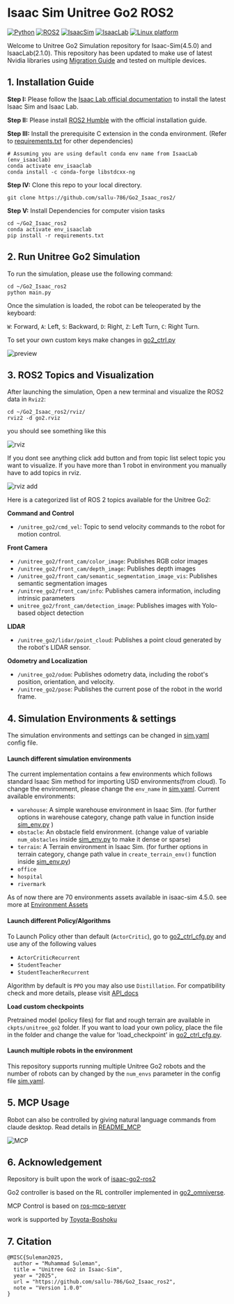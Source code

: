 #  Isaac Sim Unitree Go2 ROS2
[![Python](https://img.shields.io/badge/python-3.10-blue.svg)](https://docs.python.org/3/whatsnew/3.10.html)
[![ROS2](https://img.shields.io/badge/ROS2-Humble-orange.svg)](https://docs.ros.org/en/humble/index.html)
[![IsaacSim](https://img.shields.io/badge/IsaacSim-4.5.0-red.svg)](https://docs.isaacsim.omniverse.nvidia.com/4.5.0/index.html)
[![IsaacLab](https://img.shields.io/badge/IsaacLab-2.1.0-purple.svg)](https://isaac-sim.github.io/IsaacLab/main/index.html)
[![Linux platform](https://img.shields.io/badge/platform-Ubuntu--22.04-green.svg)](https://releases.ubuntu.com/22.04/)

Welcome to Unitree Go2 Simulation repository for Isaac-Sim(4.5.0) and IsaacLab(2.1.0). This repository has been updated to make use of latest Nvidia libraries using [Migration Guide](https://isaac-sim.github.io/IsaacLab/main/source/migration/migrating_from_orbit.html) and tested on multiple devices. 


## 1. Installation Guide
**Step I:** Please follow the [Isaac Lab official documentation](https://isaac-sim.github.io/IsaacLab/main/source/setup/installation/index.html) to install the latest Isaac Sim and Isaac Lab.

**Step II:** Please install [ROS2 Humble](https://docs.ros.org/en/humble/index.html) with the official installation guide.

**Step III:** Install the prerequisite C extension in the conda environment. (Refer to [requirements.txt](<requirements.txt>)  for other dependencies)
```
# Assuming you are using default conda env name from IsaacLab (env_isaaclab)
conda activate env_isaaclab     
conda install -c conda-forge libstdcxx-ng
```

**Step IV:** Clone this repo to your local directory.
```
git clone https://github.com/sallu-786/Go2_Isaac_ros2/
```

**Step V:** Install Dependencies for computer vision tasks
```
cd ~/Go2_Isaac_ros2
conda activate env_isaaclab  
pip install -r requirements.txt
```

## 2. Run Unitree Go2 Simulation 
To run the simulation, please use the following command:
```
cd ~/Go2_Isaac_ros2
python main.py
```
Once the simulation is loaded, the robot can be teleoperated by the keyboard:

```W```: Forward, ```A```: Left, ```S```: Backward, ```D```: Right, ```Z```: Left Turn, ```C```: Right Turn.

To set your own custom keys make changes in [go2_ctrl.py](<go2/go2_ctrl.py>) 


![preview](<media/preview.png>)

## 3. ROS2 Topics and Visualization
After launching the simulation, Open a new terminal and visualize the ROS2 data in ```Rviz2```:
```
cd ~/Go2_Isaac_ros2/rviz/
rviz2 -d go2.rviz
```

you should see something like this


![rviz](<media/rviz.png>)


If you dont see anything click add button and from topic list select topic you want to visualize. If you have more than 1 robot in environment you manually have to add topics in rviz.


![rviz add](<media/rviz_add.png>)

Here is a categorized list of ROS 2 topics available for the Unitree Go2:

**Command and Control**  
- `/unitree_go2/cmd_vel`:  Topic to send velocity commands to the robot for motion control.

**Front Camera**  
- `/unitree_go2/front_cam/color_image`: Publishes RGB color images
- `/unitree_go2/front_cam/depth_image`: Publishes depth images
- `/unitree_go2/front_cam/semantic_segmentation_image_vis`: Publishes semantic segmentation images 
- `/unitree_go2/front_cam/info`: Publishes camera information, including intrinsic parameters
- `unitree_go2/front_cam/detection_image`: Publishes images with Yolo-based object detection 

**LIDAR**  
- `/unitree_go2/lidar/point_cloud`:  Publishes a point cloud generated by the robot's LIDAR sensor.

**Odometry and Localization**  
- `/unitree_go2/odom`:  Publishes odometry data, including the robot's position, orientation, and velocity.
- `/unitree_go2/pose`:  Publishes the current pose of the robot in the world frame.


## 4. Simulation Environments & settings
The simulation environments and settings can be changed in [sim.yaml](<cfg/sim.yaml>) config file. 

#### Launch different simulation environments
The current implementation contains a few environments which follows standard Isaac Sim method for importing USD environments(from cloud). To change the environment, please change the ```env_name``` in  [sim.yaml](<cfg/sim.yaml>). Current available environments:
- ```warehouse```: A simple warehouse environment in Isaac Sim. (for further options in warehouse category, change path value in function inside  [sim_env.py](<env/sim_env.py>) )
- ```obstacle```: An obstacle field environment.  (change value of variable ```num_obstacles``` inside [sim_env.py](<env/sim_env.py>) to make it dense or sparse)
- ```terrain```: A Terrain environment in Isaac Sim. (for further options in terrain category, change path value in ```create_terrain_env()``` function inside  [sim_env.py](<env/sim_env.py>))
- ```office```
- ```hospital```
- ```rivermark```

As of now there are 70 environments assets available in isaac-sim 4.5.0. see more at [Environment Assets](https://docs.isaacsim.omniverse.nvidia.com/4.5.0/assets/usd_assets_environments.html)
  
#### Launch different Policy/Algorithms 
To Launch Policy other than default (```ActorCritic```), go to [go2_ctrl_cfg.py](<go2/go2_ctrl_cfg.py>) and use any of the following values 
  - ```ActorCriticRecurrent```
  - ```StudentTeacher```
  - ```StudentTeacherRecurrent```

Algorithm by default is ```PPO``` you may also use ```Distillation```. For compatibility check and more details, please visit [API_docs](https://isaac-sim.github.io/IsaacLab/main/source/api/lab_rl/isaaclab_rl.html)

**Load custom checkpoints**

Pretrained model (policy files) for flat and rough terrain are available in ```ckpts/unitree_go2``` folder. If you want to load your own policy, place the file in the folder and change the value for 'load_checkpoint' in [go2_ctrl_cfg.py](<go2/go2_ctrl_cfg.py>).

#### Launch multiple robots in the environment
This repository supports running multiple Unitree Go2 robots and the number of robots can by changed by the ```num_envs``` parameter in the config file [sim.yaml](<cfg/sim.yaml>).

## 5. MCP Usage
Robot can also be controlled by giving natural language commands from claude desktop. Read details in [README_MCP](<ros-mcp-server/README_MCP.md>)

![MCP](<media/mcp.gif>)

## 6. Acknowledgement
Repository is built upon the work of [isaac-go2-ros2](https://github.com/Zhefan-Xu/isaac-go2-ros2)

Go2 controller is based on the RL controller implemented in [go2_omniverse](https://github.com/abizovnuralem/go2_omniverse).

MCP Control is based on [ros-mcp-server](https://github.com/lpigeon/ros-mcp-server)

work is supported by [Toyota-Boshoku](https://www.toyota-boshoku.com/)

## 7. Citation
```
@MISC{Suleman2025,
  author = "Muhammad Suleman",
  title = "Unitree Go2 in Isaac-Sim",
  year = "2025",
  url = "https://github.com/sallu-786/Go2_Isaac_ros2",
  note = "Version 1.0.0"
}
```
